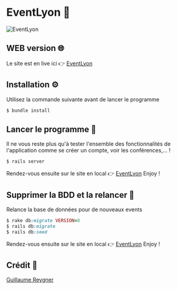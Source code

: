 # EventLyon 📸

![EventLyon](https://i.imgur.com/fmUtGIx.gif)

## WEB version 🌐

Le site est en live ici 👉 [EventLyon](https://eventlyon.herokuapp.com/)

## Installation ⚙️

Utilisez la commande suivante avant de lancer le programme

```ruby
$ bundle install
```

## Lancer le programme 🚦

Il ne vous reste plus qu'à tester l'ensemble des fonctionnalités de l'application comme se créer un compte, voir les conférences,... ! 

```ruby
$ rails server 
```

Rendez-vous ensuite sur le site en local 👉 [EventLyon](http://localhost:3000/)
Enjoy !

## Supprimer la BDD et la relancer 🚦

Relance la base de données pour de nouveaux events

```ruby
$ rake db:migrate VERSION=0 
$ rails db:migrate
$ rails db:seed
```

Rendez-vous ensuite sur le site en local 👉 [EventLyon](http://localhost:3000/)
Enjoy !

## Crédit 🔗
[Guillaume Reygner](https://github.com/guillaume-rygn)


